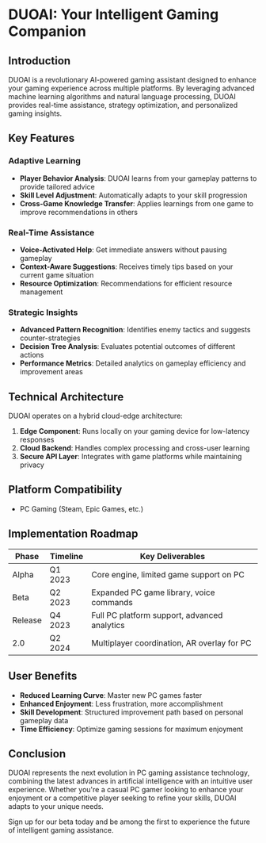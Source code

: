 # DUOAI: Your Intelligent Gaming Companion

## Introduction

DUOAI is a revolutionary AI-powered gaming assistant designed to enhance your gaming experience across multiple platforms. By leveraging advanced machine learning algorithms and natural language processing, DUOAI provides real-time assistance, strategy optimization, and personalized gaming insights.

## Key Features

### Adaptive Learning

- **Player Behavior Analysis**: DUOAI learns from your gameplay patterns to provide tailored advice
- **Skill Level Adjustment**: Automatically adapts to your skill progression
- **Cross-Game Knowledge Transfer**: Applies learnings from one game to improve recommendations in others

### Real-Time Assistance

- **Voice-Activated Help**: Get immediate answers without pausing gameplay
- **Context-Aware Suggestions**: Receives timely tips based on your current game situation
- **Resource Optimization**: Recommendations for efficient resource management

### Strategic Insights

- **Advanced Pattern Recognition**: Identifies enemy tactics and suggests counter-strategies
- **Decision Tree Analysis**: Evaluates potential outcomes of different actions
- **Performance Metrics**: Detailed analytics on gameplay efficiency and improvement areas

## Technical Architecture

DUOAI operates on a hybrid cloud-edge architecture:

1. **Edge Component**: Runs locally on your gaming device for low-latency responses
2. **Cloud Backend**: Handles complex processing and cross-user learning
3. **Secure API Layer**: Integrates with game platforms while maintaining privacy

## Platform Compatibility

- PC Gaming (Steam, Epic Games, etc.)

## Implementation Roadmap

| Phase | Timeline | Key Deliverables |
|-------|----------|------------------|
| Alpha | Q1 2023 | Core engine, limited game support on PC |
| Beta | Q2 2023 | Expanded PC game library, voice commands |
| Release | Q4 2023 | Full PC platform support, advanced analytics |
| 2.0 | Q2 2024 | Multiplayer coordination, AR overlay for PC |

## User Benefits

- **Reduced Learning Curve**: Master new PC games faster
- **Enhanced Enjoyment**: Less frustration, more accomplishment
- **Skill Development**: Structured improvement path based on personal gameplay data
- **Time Efficiency**: Optimize gaming sessions for maximum enjoyment

## Conclusion

DUOAI represents the next evolution in PC gaming assistance technology, combining the latest advances in artificial intelligence with an intuitive user experience. Whether you're a casual PC gamer looking to enhance your enjoyment or a competitive player seeking to refine your skills, DUOAI adapts to your unique needs.

Sign up for our beta today and be among the first to experience the future of intelligent gaming assistance.
